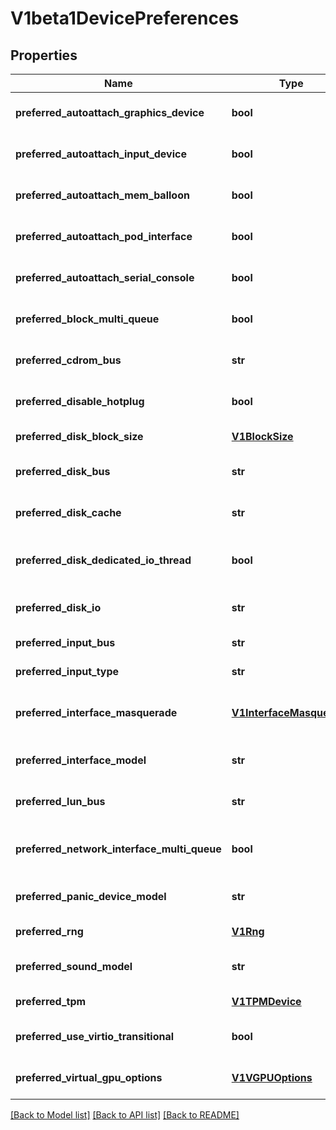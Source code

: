 # V1beta1DevicePreferences

## Properties
Name | Type | Description | Notes
------------ | ------------- | ------------- | -------------
**preferred_autoattach_graphics_device** | **bool** | PreferredAutoattachGraphicsDevice optionally defines the preferred value of AutoattachGraphicsDevice | [optional] 
**preferred_autoattach_input_device** | **bool** | PreferredAutoattachInputDevice optionally defines the preferred value of AutoattachInputDevice | [optional] 
**preferred_autoattach_mem_balloon** | **bool** | PreferredAutoattachMemBalloon optionally defines the preferred value of AutoattachMemBalloon | [optional] 
**preferred_autoattach_pod_interface** | **bool** | PreferredAutoattachPodInterface optionally defines the preferred value of AutoattachPodInterface | [optional] 
**preferred_autoattach_serial_console** | **bool** | PreferredAutoattachSerialConsole optionally defines the preferred value of AutoattachSerialConsole | [optional] 
**preferred_block_multi_queue** | **bool** | PreferredBlockMultiQueue optionally enables the vhost multiqueue feature for virtio disks. | [optional] 
**preferred_cdrom_bus** | **str** | PreferredCdromBus optionally defines the preferred bus for Cdrom Disk devices. | [optional] 
**preferred_disable_hotplug** | **bool** | PreferredDisableHotplug optionally defines the preferred value of DisableHotplug | [optional] 
**preferred_disk_block_size** | [**V1BlockSize**](V1BlockSize.md) | PreferredBlockSize optionally defines the block size of Disk devices. | [optional] 
**preferred_disk_bus** | **str** | PreferredDiskBus optionally defines the preferred bus for Disk Disk devices. | [optional] 
**preferred_disk_cache** | **str** | PreferredCache optionally defines the DriverCache to be used by Disk devices. | [optional] 
**preferred_disk_dedicated_io_thread** | **bool** | PreferredDedicatedIoThread optionally enables dedicated IO threads for Disk devices using the virtio bus. | [optional] 
**preferred_disk_io** | **str** | PreferredIo optionally defines the QEMU disk IO mode to be used by Disk devices. | [optional] 
**preferred_input_bus** | **str** | PreferredInputBus optionally defines the preferred bus for Input devices. | [optional] 
**preferred_input_type** | **str** | PreferredInputType optionally defines the preferred type for Input devices. | [optional] 
**preferred_interface_masquerade** | [**V1InterfaceMasquerade**](V1InterfaceMasquerade.md) | PreferredInterfaceMasquerade optionally defines the preferred masquerade configuration to use with each network interface. | [optional] 
**preferred_interface_model** | **str** | PreferredInterfaceModel optionally defines the preferred model to be used by Interface devices. | [optional] 
**preferred_lun_bus** | **str** | PreferredLunBus optionally defines the preferred bus for Lun Disk devices. | [optional] 
**preferred_network_interface_multi_queue** | **bool** | PreferredNetworkInterfaceMultiQueue optionally enables the vhost multiqueue feature for virtio interfaces. | [optional] 
**preferred_panic_device_model** | **str** | PreferredPanicDeviceModel optionally defines the preferred panic device model to use with panic devices. | [optional] 
**preferred_rng** | [**V1Rng**](V1Rng.md) | PreferredRng optionally defines the preferred rng device to be used. | [optional] 
**preferred_sound_model** | **str** | PreferredSoundModel optionally defines the preferred model for Sound devices. | [optional] 
**preferred_tpm** | [**V1TPMDevice**](V1TPMDevice.md) | PreferredTPM optionally defines the preferred TPM device to be used. | [optional] 
**preferred_use_virtio_transitional** | **bool** | PreferredUseVirtioTransitional optionally defines the preferred value of UseVirtioTransitional | [optional] 
**preferred_virtual_gpu_options** | [**V1VGPUOptions**](V1VGPUOptions.md) | PreferredVirtualGPUOptions optionally defines the preferred value of VirtualGPUOptions | [optional] 

[[Back to Model list]](../README.md#documentation-for-models) [[Back to API list]](../README.md#documentation-for-api-endpoints) [[Back to README]](../README.md)


